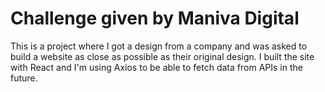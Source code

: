 # Challenge given by Maniva Digital

This is a project where I got a design from a company and was asked to build a website as close as possible as their original design.
I built the site with React and I'm using Axios to be able to fetch data from APIs in the future.


